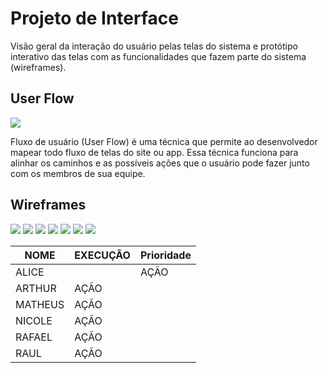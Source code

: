 
# Projeto de Interface

Visão geral da interação do usuário pelas telas do sistema e protótipo interativo das telas com as funcionalidades que fazem parte do sistema (wireframes).

## User Flow

<img src="img/User Flow - Zucco.jpg">


Fluxo de usuário (User Flow) é uma técnica que permite ao desenvolvedor mapear todo fluxo de telas do site ou app. Essa técnica funciona para alinhar os caminhos e as possíveis ações que o usuário pode fazer junto com os membros de sua equipe.




## Wireframes

<img src="img/ZUCCO-1.png">
<img src="img/ZUCCO-2.png">
<img src="img/ZUCCO-3.png">
<img src="img/ZUCCO-4.png">
<img src="img/ZUCCO-5.png">
<img src="img/ZUCCO-6.png">
<img src="img/ZUCCO-7.png">

|NOME    | EXECUÇÃO |Prioridade |
|-------|-------------------------|----|
|ALICE| | AÇÃO |
|ARTHUR|AÇÃO |
|MATHEUS|AÇÃO|
|NICOLE|AÇÃO  |
|RAFAEL| AÇÃO |
|RAUL| AÇÃO |


